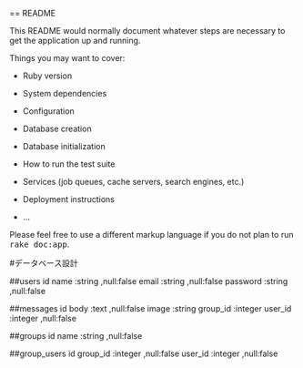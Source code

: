 == README

This README would normally document whatever steps are necessary to get the
application up and running.

Things you may want to cover:

* Ruby version

* System dependencies

* Configuration

* Database creation

* Database initialization

* How to run the test suite

* Services (job queues, cache servers, search engines, etc.)

* Deployment instructions

* ...


Please feel free to use a different markup language if you do not plan to run
<tt>rake doc:app</tt>.


#データベース設計

##users
id
name        :string   ,null:false
email       :string   ,null:false
password    :string   ,null:false

##messages
id
body        :text     ,null:false
image       :string
group_id    :integer
user_id     :integer  ,null:false

##groups
id
name        :string   ,null:false

##group_users
id
group_id    :integer  ,null:false
user_id     :integer  ,null:false
